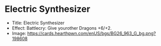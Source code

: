 # Electric Synthesizer
- Title:  Electric Synthesizer
- Effect:  Battlecry: Give yourother Dragons +6/+2.
- Image:  https://cards.hearthpwn.com/enUS/bgs/BG26_963_G_bg.png?198608
